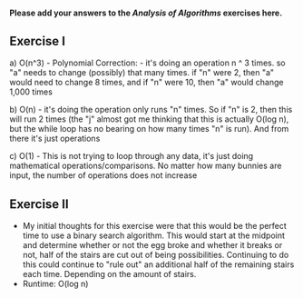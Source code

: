 #### Please add your answers to the ***Analysis of  Algorithms*** exercises here.

## Exercise I

a) O(n^3) - Polynomial
    Correction:
    - it's doing an operation n ^ 3 times. so "a" needs to change (possibly) that many times. if "n" were 2, then "a" would need to change 8 times, and if "n" were 10, then "a" would change 1,000 times  
<!-- O(1)
    - the first line is O(1) because it's just a definition
    - the second line is a while loop, but it's only checking the values of a and n, then doing a simple operation, so I think that would be O(1)
    - the third line is doing the same thing, it's just doing an operation, so it would also be O(1)
    - Basically. No matter how large/small "n" is, the number of operations doesn't increase -->
b) O(n)
    - it's doing the operation only runs "n" times. So if "n" is 2, then this will run 2 times (the "j" almost got me thinking that this is actually O(log n), but the while loop has no bearing on how many times "n" is run). And from there it's just operations

c) O(1)
    - This is not trying to loop through any data, it's just doing mathematical operations/comparisons. No matter how many bunnies are input, the number of operations does not increase 

## Exercise II

- My initial thoughts for this exercise were that this would be the perfect time to use a binary search algorithm. This would start at the midpoint and determine whether or not the egg broke and whether it breaks or not, half of the stairs are cut out of being possibilities. Continuing to do this could continue to "rule out" an additional half of the remaining stairs each time. Depending on the amount of stairs.
- Runtime: O(log n)

